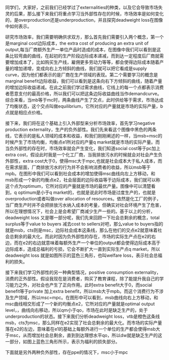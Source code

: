  同学们，大家好，之前我们已经学过了externalities的种类，以及它会导致市场失灵的后果，那么接下来我们将重点学习当外部性存在的时候，市场效率是如何变化的，是overproduction还是underproduction，并且探究deadweight loss在图像中如何表示。

研究市场效率，我们需要明确供求双方，那么首先我们需要引入两个概念，第一个是marginal cost边际成本，the extra cost of producing an extra unit of output,每当厂商额外生产一单位产品时造成的成本，在图像中我们可以看到是这条比较弯曲的曲线，在起初的生产阶段边际成本递减，而到达一定程度后厂商就需要增加成本了，比如购买生产线，雇佣更多劳动力等等，都会使得边际成本随着产量的增加递增，变成向右上方倾斜的曲线，我们就可以把它看成是supply curve，因为他们都表示的是厂商在生产领域的表现。第二个需要学习的概念是marginal benefit边际收益，我们可以看到是这条向右下方倾斜的曲线，随着产量的增加边际收益递减。在此之前我们学过需求曲线，它线上的每一个点都表示消费者愿意支付的最高价格，所以我们可以把这条边际收益曲线当作demandcurve。综合来看，当mb等于mc时，两条曲线产生了交点，此时供给等于需求，市场达成了均衡状态，这个交点叫做equilibrium，它所对应的产量就是市场的实际产量，b点就是相应点价格。

接下来，我们将在这个基础上引入外部型来分析市场效率，首先学习negative production externality，生产的负外部性。我们先来看这个图像中黑色的两条线，它表示的是私人领域的成本和收益，和我们刚刚阐述的一样，当msb=msc的时候产生了市场均衡，均衡点e1所对应的产量q market就是市场的实际产量。而当负外部性的存在时，市场效率就会产生变化，我们知道social cost等于pc加上extra cost，假设此时我是一个化工厂商，当我排放污水的时候就会对社会产生负外部性，extra cost大于0，使得msc大于mpc,也就是社会成本大于私人成本，而在需求层面，厂商排放污水的行为并不会影响消费者的收益，所以msb等于mpb。在图形中我们可以看到社会成本的增加使得msc曲线向左上方移动，和msb形成一个新的均衡点e2，社会层面的边际收益等于边际成本，我们就可以称这个点为optimum，它所对应的产量就是市场的最优产量。图像中可以清楚看到，q optimum是小于q market的，也就是说此时市场是过度生产的，也就是overproduction或者叫做over allocation of resources。依然是化工厂的例子，当厂商生产时并不会把排放污水纳入成本的考量，但确实对社会环境产生了危害，所以在理想情况下，社会上是会希望厂商减少生产一些的。基于以上的分析，deadweight loss 又是哪一部分呢，我们先来回顾一下社会总剩余的概念，total surplus等于value to buyers 减去cost to sellers对吧，那么value to buyers指的就是msb，cts则是msc，边际社会成本这条线，那么在他们的交点e2就意味着社会总剩余的最大化。而此时因为负外部性的存在，市场的实际生产点在e2的右边，而在e2的右边就意味着每额外生产一个单位的output都会使得边际成本高于边际成本，造成总福利的亏损，它会不断扩大一直到实际生产点q market，所以deadweight loss 就是如图所示的蓝色三角形，也叫welfare loss，表示社会总福利的损失。

接下来我们学习外部性的另一种典型情况，positive consumption externality，消费的正外部性。假设我现在是消费者，购买了教育课程，除了能提升我自己的学习能力之外，对社会也产生了正向作用。此时extra benefit大于0，而social benefit等于private 加上extra benefit，所以msb大于mpb。而这个消费行为不涉及生产领域，所以msc=mpc。在图形中可以看到，msb曲线向右上方移动，和msc曲线相交形成了一个新的均衡点e2，它所对应的产量就是optimal output level，，曲线向右移动，所以qm小于qo，市场在此时是缺乏生产的，处于underproduction的状态。接下来我们分析deadweight loss，vtb是橙色这条线msb，cts为msc，那么同样在e2实现了社会总剩余的最大化。而市场的实际产量落在e2的左边，意味着在e1的基础上每额外进行一个单位的生产都会使得msb大于msc，从而增加社会总剩余，直到到达理想水平qo，所以dw就是缺乏生产的这一部分，如图上蓝色三角形所示，表示为福利的损失部分。

下面就是另外两种负外部性，存在ppe的情况下，msc小于mpc